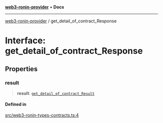 [**web3-ronin-provider**](../README.md) • **Docs**

***

[web3-ronin-provider](../globals.md) / get\_detail\_of\_contract\_Response

# Interface: get\_detail\_of\_contract\_Response

## Properties

### result

> **result**: [`get_detail_of_contract_Result`](get_detail_of_contract_Result.md)

#### Defined in

[src/web3-ronin-types-contracts.ts:4](https://github.com/chuacw/web3-ronin-provider/blob/56fda69eb1bad2d2fd8f29422ffb14cf65ae3973/src/web3-ronin-types-contracts.ts#L4)
